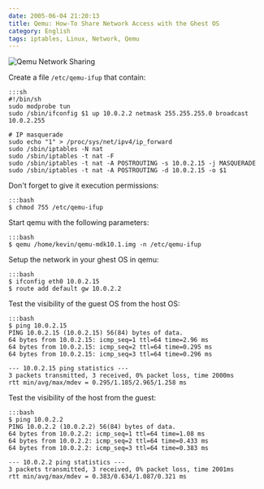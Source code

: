 ```yaml
---
date: 2005-06-04 21:20:13
title: Qemu: How-To Share Network Access with the Ghest OS
category: English
tags: iptables, Linux, Network, Qemu
---
```


![Qemu Network Sharing](/uploads/2005/photo_f3.png)

Create a file `/etc/qemu-ifup` that contain:

    :::sh
    #!/bin/sh
    sudo modprobe tun
    sudo /sbin/ifconfig $1 up 10.0.2.2 netmask 255.255.255.0 broadcast 10.0.2.255

    # IP masquerade
    sudo echo "1" > /proc/sys/net/ipv4/ip_forward
    sudo /sbin/iptables -N nat
    sudo /sbin/iptables -t nat -F
    sudo /sbin/iptables -t nat -A POSTROUTING -s 10.0.2.15 -j MASQUERADE
    sudo /sbin/iptables -t nat -A POSTROUTING -d 10.0.2.15 -o $1

Don't forget to give it execution permissions:

    :::bash
    $ chmod 755 /etc/qemu-ifup

Start qemu with the following parameters:

    :::bash
    $ qemu /home/kevin/qemu-mdk10.1.img -n /etc/qemu-ifup

Setup the network in your ghest OS in qemu:

    :::bash
    $ ifconfig eth0 10.0.2.15
    $ route add default gw 10.0.2.2

Test the visibility of the guest OS from the host OS:

    :::bash
    $ ping 10.0.2.15
    PING 10.0.2.15 (10.0.2.15) 56(84) bytes of data.
    64 bytes from 10.0.2.15: icmp_seq=1 ttl=64 time=2.96 ms
    64 bytes from 10.0.2.15: icmp_seq=2 ttl=64 time=0.295 ms
    64 bytes from 10.0.2.15: icmp_seq=3 ttl=64 time=0.296 ms

    --- 10.0.2.15 ping statistics ---
    3 packets transmitted, 3 received, 0% packet loss, time 2000ms
    rtt min/avg/max/mdev = 0.295/1.185/2.965/1.258 ms

Test the visibility of the host from the guest:

    :::bash
    $ ping 10.0.2.2
    PING 10.0.2.2 (10.0.2.2) 56(84) bytes of data.
    64 bytes from 10.0.2.2: icmp_seq=1 ttl=64 time=1.08 ms
    64 bytes from 10.0.2.2: icmp_seq=2 ttl=64 time=0.433 ms
    64 bytes from 10.0.2.2: icmp_seq=3 ttl=64 time=0.383 ms

    --- 10.0.2.2 ping statistics ---
    3 packets transmitted, 3 received, 0% packet loss, time 2001ms
    rtt min/avg/max/mdev = 0.383/0.634/1.087/0.321 ms

